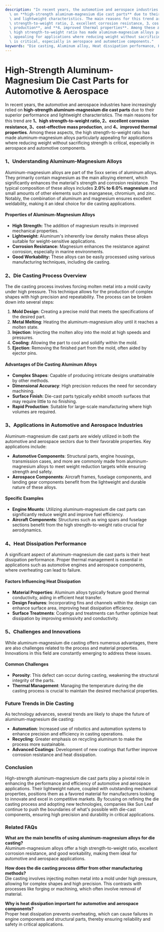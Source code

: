 ```yaml
---
description: "In recent years, the automotive and aerospace industries have increasingly relied\
  \ on **high-strength aluminum-magnesium die cast parts** due to their superior performance\
  \ and lightweight characteristics. The main reasons for this trend are **1、high\
  \ strength-to-weight ratio, 2、excellent corrosion resistance, 3、cost-effective mass\
  \ production**, and **4、improved thermal properties**. Among these aspects, the\
  \ high strength-to-weight ratio has made aluminum-magnesium alloys particularly\
  \ appealing for applications where reducing weight without sacrificing strength\
  \ is critical, especially in aerospace and automotive components."
keywords: "Die casting, Aluminum alloy, Heat dissipation performance, Heat dissipation structure"
---
```

# High-Strength Aluminum-Magnesium Die Cast Parts for Automotive & Aerospace  

In recent years, the automotive and aerospace industries have increasingly relied on **high-strength aluminum-magnesium die cast parts** due to their superior performance and lightweight characteristics. The main reasons for this trend are **1、high strength-to-weight ratio, 2、excellent corrosion resistance, 3、cost-effective mass production**, and **4、improved thermal properties**. Among these aspects, the high strength-to-weight ratio has made aluminum-magnesium alloys particularly appealing for applications where reducing weight without sacrificing strength is critical, especially in aerospace and automotive components.

### 1、Understanding Aluminum-Magnesium Alloys

Aluminum-magnesium alloys are part of the 5xxx series of aluminum alloys. They primarily contain magnesium as the main alloying element, which significantly enhances the material's strength and corrosion resistance. The typical composition of these alloys includes **2.0% to 6.0% magnesium** and small amounts of other elements such as manganese, chromium, and zinc. Notably, the combination of aluminum and magnesium ensures excellent weldability, making it an ideal choice for die casting applications.

#### Properties of Aluminum-Magnesium Alloys
- **High Strength:** The addition of magnesium results in improved mechanical properties.
- **Lightweight:** Aluminum's inherently low density makes these alloys suitable for weight-sensitive applications.
- **Corrosion Resistance:** Magnesium enhances the resistance against corrosion, especially in marine environments.
- **Good Workability:** These alloys can be easily processed using various manufacturing techniques, including die casting.

### 2、Die Casting Process Overview

The die casting process involves forcing molten metal into a mold cavity under high pressure. This technique allows for the production of complex shapes with high precision and repeatability. The process can be broken down into several steps:

1. **Mold Design**: Creating a precise mold that meets the specifications of the desired part.
2. **Metal Melting**: Heating the aluminum-magnesium alloy until it reaches a molten state.
3. **Injection**: Injecting the molten alloy into the mold at high speeds and pressures.
4. **Cooling**: Allowing the part to cool and solidify within the mold.
5. **Ejection**: Removing the finished part from the mold, often aided by ejector pins.

#### Advantages of Die Casting Aluminum Alloys
- **Complex Shapes**: Capable of producing intricate designs unattainable by other methods.
- **Dimensional Accuracy**: High precision reduces the need for secondary machining.
- **Surface Finish**: Die-cast parts typically exhibit smooth surfaces that may require little to no finishing.
- **Rapid Production**: Suitable for large-scale manufacturing where high volumes are required.

### 3、Applications in Automotive and Aerospace Industries

Aluminum-magnesium die cast parts are widely utilized in both the automotive and aerospace sectors due to their favorable properties. Key applications include:

- **Automotive Components**: Structural parts, engine housings, transmission cases, and more are commonly made from aluminum-magnesium alloys to meet weight reduction targets while ensuring strength and safety.
- **Aerospace Components**: Aircraft frames, fuselage components, and landing gear components benefit from the lightweight and durable nature of these alloys.

#### Specific Examples
- **Engine Mounts**: Utilizing aluminum-magnesium die cast parts can significantly reduce weight and improve fuel efficiency.
- **Aircraft Components**: Structures such as wing spars and fuselage sections benefit from the high strength-to-weight ratio crucial for aerodynamics.

### 4、Heat Dissipation Performance

A significant aspect of aluminum-magnesium die cast parts is their heat dissipation performance. Proper thermal management is essential in applications such as automotive engines and aerospace components, where overheating can lead to failure. 

#### Factors Influencing Heat Dissipation
- **Material Properties**: Aluminum alloys typically feature good thermal conductivity, aiding in efficient heat transfer.
- **Design Features**: Incorporating fins and channels within the design can enhance surface area, improving heat dissipation efficiency.
- **Surface Treatments**: Coatings and treatments can further optimize heat dissipation by improving emissivity and conductivity.

### 5、Challenges and Innovations

While aluminum-magnesium die casting offers numerous advantages, there are also challenges related to the process and material properties. Innovations in this field are constantly emerging to address these issues.

#### Common Challenges
- **Porosity**: This defect can occur during casting, weakening the structural integrity of the parts.
- **Thermal Management**: Managing the temperature during the die casting process is crucial to maintain the desired mechanical properties.

### Future Trends in Die Casting

As technology advances, several trends are likely to shape the future of aluminum-magnesium die casting:

- **Automation**: Increased use of robotics and automation systems to enhance precision and efficiency in casting operations.
- **Recycling**: Greater emphasis on recycling aluminum to make the process more sustainable.
- **Advanced Coatings**: Development of new coatings that further improve corrosion resistance and heat dissipation.

### Conclusion

High-strength aluminum-magnesium die cast parts play a pivotal role in enhancing the performance and efficiency of automotive and aerospace applications. Their lightweight nature, coupled with outstanding mechanical properties, positions them as a favored material for manufacturers looking to innovate and excel in competitive markets. By focusing on refining the die casting process and adopting new technologies, companies like Sun Leaf continue to push the boundaries of what's possible with die-cast components, ensuring high precision and durability in critical applications.

### Related FAQs

**What are the main benefits of using aluminum-magnesium alloys for die casting?**  
Aluminum-magnesium alloys offer a high strength-to-weight ratio, excellent corrosion resistance, and good workability, making them ideal for automotive and aerospace applications.

**How does the die casting process differ from other manufacturing methods?**  
Die casting involves injecting molten metal into a mold under high pressure, allowing for complex shapes and high precision. This contrasts with processes like forging or machining, which often involve removal of material.

**Why is heat dissipation important for automotive and aerospace components?**  
Proper heat dissipation prevents overheating, which can cause failures in engine components and structural parts, thereby ensuring reliability and safety in critical applications.
